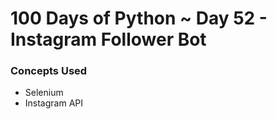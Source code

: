# 100 Days of Python ~ Day 52 - Instagram Follower Bot

### Concepts Used
* Selenium
* Instagram API